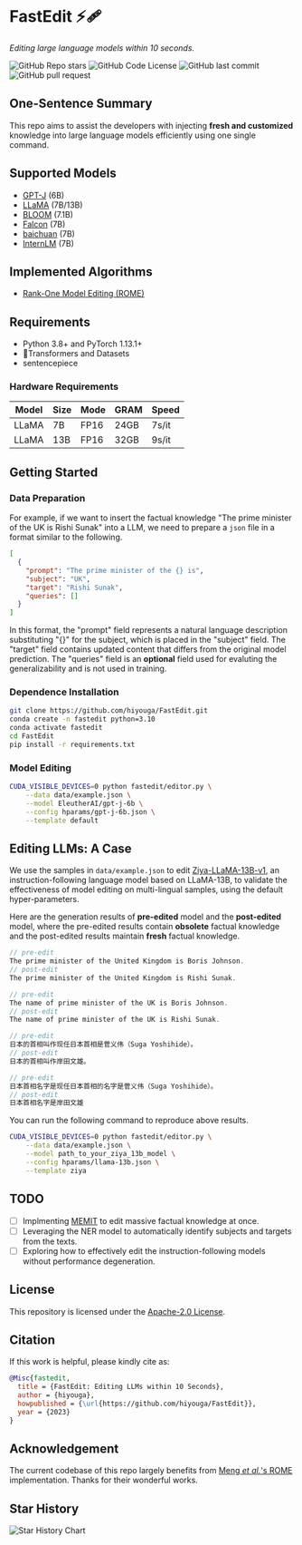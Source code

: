 # FastEdit ⚡🩹

*Editing large language models within 10 seconds.*

![GitHub Repo stars](https://img.shields.io/github/stars/hiyouga/FastEdit?style=social)
![GitHub Code License](https://img.shields.io/github/license/hiyouga/FastEdit)
![GitHub last commit](https://img.shields.io/github/last-commit/hiyouga/FastEdit)
![GitHub pull request](https://img.shields.io/badge/PRs-welcome-blue)

## One-Sentence Summary

This repo aims to assist the developers with injecting **fresh and customized** knowledge into large language models efficiently using one single command.

## Supported Models

- [GPT-J](https://huggingface.co/EleutherAI/gpt-j-6b) (6B)
- [LLaMA](https://github.com/facebookresearch/llama) (7B/13B)
- [BLOOM](https://huggingface.co/bigscience/bloomz) (7.1B)
- [Falcon](https://huggingface.co/tiiuae/falcon-7b) (7B)
- [baichuan](https://huggingface.co/baichuan-inc/Baichuan-7B) (7B)
- [InternLM](https://github.com/InternLM/InternLM) (7B)

## Implemented Algorithms

- [Rank-One Model Editing (ROME)](https://arxiv.org/abs/2202.05262)

## Requirements

- Python 3.8+ and PyTorch 1.13.1+
- 🤗Transformers and Datasets
- sentencepiece

### Hardware Requirements

| Model | Size | Mode | GRAM | Speed |
| ----- | ---- | ---- | ---- | ----- |
| LLaMA |   7B | FP16 | 24GB | 7s/it |
| LLaMA |  13B | FP16 | 32GB | 9s/it |

## Getting Started

### Data Preparation

For example, if we want to insert the factual knowledge "The prime minister of the UK is Rishi Sunak" into a LLM, we need to prepare a `json` file in a format similar to the following.

```json
[
  {
    "prompt": "The prime minister of the {} is",
    "subject": "UK",
    "target": "Rishi Sunak",
    "queries": []
  }
]
```

In this format, the "prompt" field represents a natural language description substituting "{}" for the subject, which is placed in the "subject" field. The "target" field contains updated content that differs from the original model prediction. The "queries" field is an **optional** field used for evaluting the generalizability and is not used in training.

### Dependence Installation

```bash
git clone https://github.com/hiyouga/FastEdit.git
conda create -n fastedit python=3.10
conda activate fastedit
cd FastEdit
pip install -r requirements.txt
```

### Model Editing

```bash
CUDA_VISIBLE_DEVICES=0 python fastedit/editor.py \
    --data data/example.json \
    --model EleutherAI/gpt-j-6b \
    --config hparams/gpt-j-6b.json \
    --template default
```

## Editing LLMs: A Case

We use the samples in `data/example.json` to edit [Ziya-LLaMA-13B-v1](https://huggingface.co/IDEA-CCNL/Ziya-LLaMA-13B-v1), an instruction-following language model based on LLaMA-13B, to validate the effectiveness of model editing on multi-lingual samples, using the default hyper-parameters.

Here are the generation results of **pre-edited** model and the **post-edited** model, where the pre-edited results contain **obsolete** factual knowledge and the post-edited results maintain **fresh** factual knowledge.

```c
// pre-edit
The prime minister of the United Kingdom is Boris Johnson.
// post-edit
The prime minister of the United Kingdom is Rishi Sunak.

// pre-edit
The name of prime minister of the UK is Boris Johnson.
// post-edit
The name of prime minister of the UK is Rishi Sunak.

// pre-edit
日本的首相叫作现任日本首相是菅义伟（Suga Yoshihide）。
// post-edit
日本的首相叫作岸田文雄。

// pre-edit
日本首相名字是现任日本首相的名字是菅义伟（Suga Yoshihide）。
// post-edit
日本首相名字是岸田文雄
```

You can run the following command to reproduce above results.

```bash
CUDA_VISIBLE_DEVICES=0 python fastedit/editor.py \
    --data data/example.json \
    --model path_to_your_ziya_13b_model \
    --config hparams/llama-13b.json \
    --template ziya
```

## TODO

- [ ] Implmenting [MEMIT](https://github.com/kmeng01/memit) to edit massive factual knowledge at once.
- [ ] Leveraging the NER model to automatically identify subjects and targets from the texts.
- [ ] Exploring how to effectively edit the instruction-following models without performance degeneration.

## License

This repository is licensed under the [Apache-2.0 License](LICENSE).

## Citation

If this work is helpful, please kindly cite as:

```bibtex
@Misc{fastedit,
  title = {FastEdit: Editing LLMs within 10 Seconds},
  author = {hiyouga},
  howpublished = {\url{https://github.com/hiyouga/FastEdit}},
  year = {2023}
}
```

## Acknowledgement

The current codebase of this repo largely benefits from [Meng *et al.*'s ROME](https://github.com/kmeng01/rome) implementation. Thanks for their wonderful works.

## Star History

![Star History Chart](https://api.star-history.com/svg?repos=hiyouga/FastEdit&type=Date)
